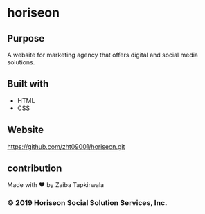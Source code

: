 # horiseon
## Purpose
A website for marketing agency that offers digital and social media solutions.

## Built with 
* HTML
* CSS

## Website
https://github.com/zht09001/horiseon.git

## contribution
Made with ❤️ by Zaiba Tapkirwala

### © 2019 Horiseon Social Solution Services, Inc.



